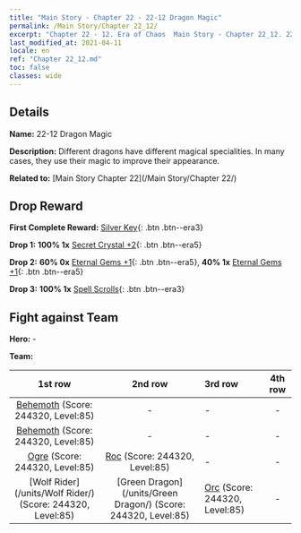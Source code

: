 ```yaml
---
title: "Main Story - Chapter 22 - 22-12 Dragon Magic"
permalink: /Main Story/Chapter 22_12/
excerpt: "Chapter 22 - 12. Era of Chaos  Main Story - Chapter 22_12. 22-12 Dragon Magic"
last_modified_at: 2021-04-11
locale: en
ref: "Chapter 22_12.md"
toc: false
classes: wide
---
```


## Details

 **Name:** 22-12 Dragon Magic

 **Description:** Different dragons have different magical specialities. In many cases, they use their magic to improve their appearance.

 **Related to:** [Main Story Chapter 22](/Main Story/Chapter 22/)

## Drop Reward

 **First Complete Reward:** [Silver Key](/Items/con_693/){: .btn .btn--era3}

 **Drop 1:** **100% 1x** [Secret Crystal +2](/Items/mat_80/){: .btn .btn--era5}

 **Drop 2:** **60% 0x** [Eternal Gems +1](/Items/mat_72/){: .btn .btn--era5}, **40% 1x** [Eternal Gems +1](/Items/mat_72/){: .btn .btn--era5}

 **Drop 3:** **100% 1x** [Spell Scrolls](/Items/con_694/){: .btn .btn--era3}


## Fight against Team
 **Hero:** -

 **Team:**


  | 1st row | 2nd row | 3rd row | 4th row |
  |:----:|:----:|:----|:----:|
  | [Behemoth](/units/Behemoth/) (Score: 244320, Level:85)  | - | - | - |
  | [Behemoth](/units/Behemoth/) (Score: 244320, Level:85)  | - | - | - |
  | [Ogre](/units/Ogre/) (Score: 244320, Level:85)  | [Roc](/units/Roc/) (Score: 244320, Level:85)  | - | - |
  | [Wolf Rider](/units/Wolf Rider/) (Score: 244320, Level:85)  | [Green Dragon](/units/Green Dragon/) (Score: 244320, Level:85)  | [Orc](/units/Orc/) (Score: 244320, Level:85)  | - |


